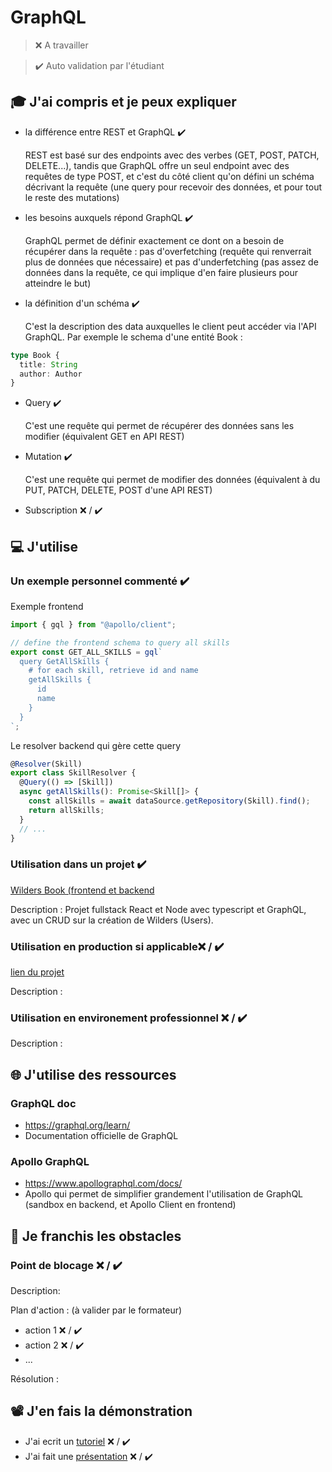 # GraphQL

> ❌ A travailler

> ✔️ Auto validation par l'étudiant

## 🎓 J'ai compris et je peux expliquer

- la différence entre REST et GraphQL ✔️

  REST est basé sur des endpoints avec des verbes (GET, POST, PATCH, DELETE...), tandis que GraphQL offre un seul endpoint avec des requêtes de type POST, et c'est du côté client qu'on défini un schéma décrivant la requête (une query pour recevoir des données, et pour tout le reste des mutations)

- les besoins auxquels répond GraphQL ✔️

  GraphQL permet de définir exactement ce dont on a besoin de récupérer dans la requête : pas d'overfetching (requête qui renverrait plus de données que nécessaire) et pas d'underfetching (pas assez de données dans la requête, ce qui implique d'en faire plusieurs pour atteindre le but)

- la définition d'un schéma ✔️

  C'est la description des data auxquelles le client peut accéder via l'API GraphQL. Par exemple le schema d'une entité Book :

```typescript
type Book {
  title: String
  author: Author
}
```

- Query ✔️

  C'est une requête qui permet de récupérer des données sans les modifier (équivalent GET en API REST)

- Mutation ✔️

  C'est une requête qui permet de modifier des données (équivalent à du PUT, PATCH, DELETE, POST d'une API REST)

- Subscription ❌ / ✔️

## 💻 J'utilise

### Un exemple personnel commenté ✔️

Exemple frontend

```typescript
import { gql } from "@apollo/client";

// define the frontend schema to query all skills
export const GET_ALL_SKILLS = gql`
  query GetAllSkills {
    # for each skill, retrieve id and name
    getAllSkills {
      id
      name
    }
  }
`;
```

Le resolver backend qui gère cette query

```typescript
@Resolver(Skill)
export class SkillResolver {
  @Query(() => [Skill])
  async getAllSkills(): Promise<Skill[]> {
    const allSkills = await dataSource.getRepository(Skill).find();
    return allSkills;
  }
  // ...
}
```

### Utilisation dans un projet ✔️

[Wilders Book (frontend et backend](https://github.com/witzkvn/20221020_wildersbook_docker)

Description : Projet fullstack React et Node avec typescript et GraphQL, avec un CRUD sur la création de Wilders (Users).

### Utilisation en production si applicable❌ / ✔️

[lien du projet](...)

Description :

### Utilisation en environement professionnel ❌ / ✔️

Description :

## 🌐 J'utilise des ressources

### GraphQL doc

- https://graphql.org/learn/
- Documentation officielle de GraphQL

### Apollo GraphQL

- https://www.apollographql.com/docs/
- Apollo qui permet de simplifier grandement l'utilisation de GraphQL (sandbox en backend, et Apollo Client en frontend)

## 🚧 Je franchis les obstacles

### Point de blocage ❌ / ✔️

Description:

Plan d'action : (à valider par le formateur)

- action 1 ❌ / ✔️
- action 2 ❌ / ✔️
- ...

Résolution :

## 📽️ J'en fais la démonstration

- J'ai ecrit un [tutoriel](...) ❌ / ✔️
- J'ai fait une [présentation](...) ❌ / ✔️
